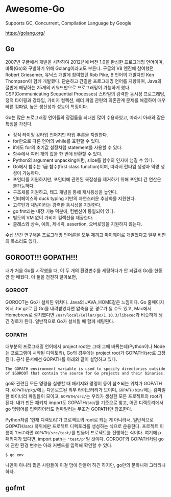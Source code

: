 # Awesome-Go
Supports GC, Concurrent, Compilation Language by Google

<https://golang.org/>

## Go
2007년 구글에서 개발을 시작하여 2012년에 버전 1.0을 완성한 프로그래밍 언어이며, 바둑(Go)와 구별하기 위해 Golang이라고도 부른다. 구글의 V8 엔진에 참여했던 Robert Griesemer, 유닉스 개발에 참여했던 Rob Pike, B 언어의 개발자인 Ken Thompson이 함께 개발했다. 단순하고 간결한 프로그래밍 언어를 지향하여, Java의 절반에 해당하는 25개의 키워드만으로 프로그래밍이 가능하게 했다. CSP(Communicating Sequential Processes) 스타일의 강력한 동시성 프로그래밍, 정적 타이핑과 강타입, 가비지 컬렉션, 헤더 파일 관련의 의존관계 문제를 해결하여 매우 빠른 컴파일, 높은 생산성과 성능이 특징이다.

Go는 많은 프로그래밍 언어들의 장점들을 최대한 많이 수용하였고, 따라서 아래와 같은 특징을 가진다.

- 정적 타이핑 강타입 언어지만 타입 추론을 지원한다.
- for만으로 다른 언어의 while를 표현할 수 있다.
- if에도 for의 초기값 설정처럼 statement를 사용할 수 있다.
- 함수에서 여러 개의 값을 한 번에 반환할 수 있다.
- Python의 argument unpacking처럼, slice를 함수의 인자에 넘길 수 있다.
- Go에서 함수는 1급 함수(first class function)이며, 따라서 런타임 생성과 익명 생성이 가능하다.
- 포인터를 지원하지만, 포인터에 관련된 복잡성을 제거하기 위해 포인터 간 연산은 불가능하다.
- 구조체를 지원하고, 태그 개념을 통해 재사용성을 높인다.
- 인터페이스와 duck typing 기반의 자연스러운 추상화를 지원한다.
- 고루틴과 채널이라는 강력한 동시성을 지원한다.
- go fmt라는 내장 기능 덕분에, 컨벤션이 통일되어 있다.
- 별도의 VM 없이 가비지 컬렉션을 제공한다.
- 클래스와 상속, 예외, 제네릭, assertion, 오버로딩을 지원하지 않는다.

수십 년간 연구해온 프로그래밍 언어론을 모두 제끼고 마이웨이로 개발했다고 일부 비판의 목소리도 있다.

## GOROOT!!! GOPATH!!!
내가 처음 Go를 시작했을 때, 이 두 개의 환경변수를 세팅하다가 안 되길래 Go를 한동안 안 배웠다. 이 둘을 천천히 알아보면,

### GOROOT
GOROOT는 Go가 설치된 위치다. Java의 JAVA_HOME같은 느낌이다. Go 홈페이지에서 .tar.gz로 된 Go를 내려받았다면 압축을 푼 경로가 될 수도 있고, Mac에서 Homebrew로 설치했다면 `/usr/local/Cellar/go/1.10.3/libexec`과 비슷하게 생긴 경로가 된다. 일반적으로 Go가 설치될 때 함께 세팅된다.

### GOPATH
대부분의 프로그래밍 언어에서 project root는 그때 그때 바뀌는데(Python이나 Node는 프로그램이 시작된 디렉토리), Go의 경우에는 project root가 GOPATH/src로 고정된다. 공식 문서에선 GOPATH를 아래와 같이 설명하고 있다.

```
The GOPATH environment variable is used to specify directories outside of $GOROOT that contain the source for Go projects and their binaries.
```

go와 관련된 모든 명령을 실행할 때 패키지와 명령어 등이 참조되는 위치가 GOPATH다. `GOPATH/pkg/`에는 다운로드된 외부 라이브러리가 모이며, `GOPATH/bin/`에는 컴파일한 바이너리 파일들이 모이고, `GOPATH/src/`는 우리가 생성한 모든 프로젝트의 root가 된다. 내가 만든 패키지 import도 GOPATH/src/를 기준으로 찾고, 어떤 디렉토리에서 go 명령어를 입력하더라도 컴파일러는 무조건 GOPATH만 참조한다.

Python처럼 '현재 디렉토리'가 프로젝트의 root로 되는 게 아니라서, 일반적으로 GOPATH/src/ 하위에만 프로젝트 디렉토리를 생성하는 식으로 운용한다. 프로젝트 이름이 'test'라면 `GOPATH/src/test/`를 만들어 프로젝트를 진행하는 식이다. 여기에 p 패키지가 있다면, import path는 `"test/p"`일 것이다. GOROOT와 GOPATH처럼 go에 관한 환경 변수는 아래 커맨드를 입력해 확인할 수 있다.

`$ go env`

나만이 아니라 많은 사람들이 이걸 맘에 안들어 하긴 하지만, go만의 문화니까 그러려니 하자.

## gofmt
